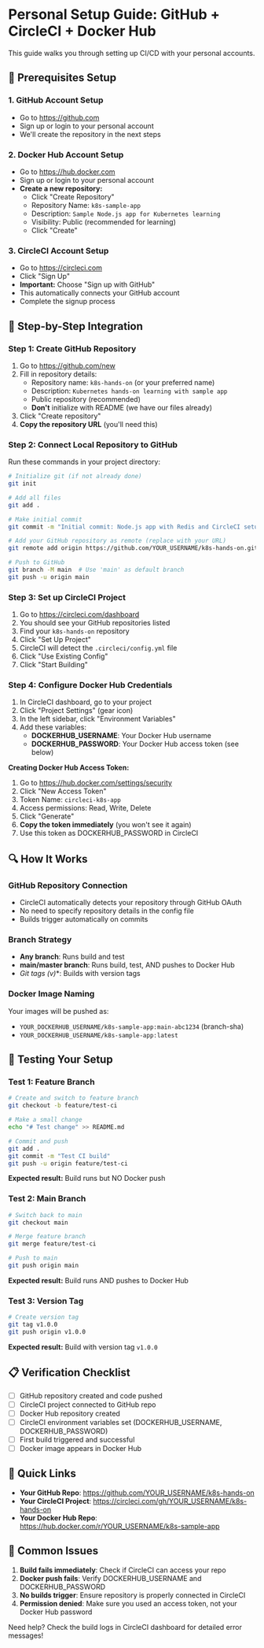 # Personal Setup Guide: GitHub + CircleCI + Docker Hub

This guide walks you through setting up CI/CD with your personal accounts.

## 🔧 Prerequisites Setup

### 1. GitHub Account Setup
- Go to https://github.com
- Sign up or login to your personal account
- We'll create the repository in the next steps

### 2. Docker Hub Account Setup
- Go to https://hub.docker.com
- Sign up or login to your personal account
- **Create a new repository:**
  - Click "Create Repository"
  - Repository Name: `k8s-sample-app`
  - Description: `Sample Node.js app for Kubernetes learning`
  - Visibility: Public (recommended for learning)
  - Click "Create"

### 3. CircleCI Account Setup
- Go to https://circleci.com
- Click "Sign Up"
- **Important:** Choose "Sign up with GitHub"
- This automatically connects your GitHub account
- Complete the signup process

## 🚀 Step-by-Step Integration

### Step 1: Create GitHub Repository

1. Go to https://github.com/new
2. Fill in repository details:
   - Repository name: `k8s-hands-on` (or your preferred name)
   - Description: `Kubernetes hands-on learning with sample app`
   - Public repository (recommended)
   - **Don't** initialize with README (we have our files already)
3. Click "Create repository"
4. **Copy the repository URL** (you'll need this)

### Step 2: Connect Local Repository to GitHub

Run these commands in your project directory:

```bash
# Initialize git (if not already done)
git init

# Add all files
git add .

# Make initial commit
git commit -m "Initial commit: Node.js app with Redis and CircleCI setup"

# Add your GitHub repository as remote (replace with your URL)
git remote add origin https://github.com/YOUR_USERNAME/k8s-hands-on.git

# Push to GitHub
git branch -M main  # Use 'main' as default branch
git push -u origin main
```

### Step 3: Set up CircleCI Project

1. Go to https://circleci.com/dashboard
2. You should see your GitHub repositories listed
3. Find your `k8s-hands-on` repository
4. Click "Set Up Project"
5. CircleCI will detect the `.circleci/config.yml` file
6. Click "Use Existing Config"
7. Click "Start Building"

### Step 4: Configure Docker Hub Credentials

1. In CircleCI dashboard, go to your project
2. Click "Project Settings" (gear icon)
3. In the left sidebar, click "Environment Variables"
4. Add these variables:
   - **DOCKERHUB_USERNAME**: Your Docker Hub username
   - **DOCKERHUB_PASSWORD**: Your Docker Hub access token (see below)

**Creating Docker Hub Access Token:**
1. Go to https://hub.docker.com/settings/security
2. Click "New Access Token"
3. Token Name: `circleci-k8s-app`
4. Access permissions: Read, Write, Delete
5. Click "Generate"
6. **Copy the token immediately** (you won't see it again)
7. Use this token as DOCKERHUB_PASSWORD in CircleCI

## 🔍 How It Works

### GitHub Repository Connection
- CircleCI automatically detects your repository through GitHub OAuth
- No need to specify repository details in the config file
- Builds trigger automatically on commits

### Branch Strategy
- **Any branch**: Runs build and test
- **main/master branch**: Runs build, test, AND pushes to Docker Hub
- **Git tags (v*)**: Builds with version tags

### Docker Image Naming
Your images will be pushed as:
- `YOUR_DOCKERHUB_USERNAME/k8s-sample-app:main-abc1234` (branch-sha)
- `YOUR_DOCKERHUB_USERNAME/k8s-sample-app:latest`

## 🧪 Testing Your Setup

### Test 1: Feature Branch
```bash
# Create and switch to feature branch
git checkout -b feature/test-ci

# Make a small change
echo "# Test change" >> README.md

# Commit and push
git add .
git commit -m "Test CI build"
git push -u origin feature/test-ci
```
**Expected result:** Build runs but NO Docker push

### Test 2: Main Branch
```bash
# Switch back to main
git checkout main

# Merge feature branch
git merge feature/test-ci

# Push to main
git push origin main
```
**Expected result:** Build runs AND pushes to Docker Hub

### Test 3: Version Tag
```bash
# Create version tag
git tag v1.0.0
git push origin v1.0.0
```
**Expected result:** Build with version tag `v1.0.0`

## 📋 Verification Checklist

- [ ] GitHub repository created and code pushed
- [ ] CircleCI project connected to GitHub repo
- [ ] Docker Hub repository created
- [ ] CircleCI environment variables set (DOCKERHUB_USERNAME, DOCKERHUB_PASSWORD)
- [ ] First build triggered and successful
- [ ] Docker image appears in Docker Hub

## 🔗 Quick Links

- **Your GitHub Repo**: https://github.com/YOUR_USERNAME/k8s-hands-on
- **Your CircleCI Project**: https://circleci.com/gh/YOUR_USERNAME/k8s-hands-on
- **Your Docker Hub Repo**: https://hub.docker.com/r/YOUR_USERNAME/k8s-sample-app

## 🚨 Common Issues

1. **Build fails immediately**: Check if CircleCI can access your repo
2. **Docker push fails**: Verify DOCKERHUB_USERNAME and DOCKERHUB_PASSWORD
3. **No builds trigger**: Ensure repository is properly connected in CircleCI
4. **Permission denied**: Make sure you used an access token, not your Docker Hub password

Need help? Check the build logs in CircleCI dashboard for detailed error messages!